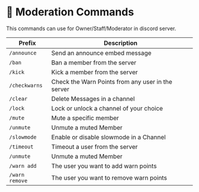 # 🔰 Moderation Commands
This commands can use for Owner/Staff/Moderator in discord server.

| Prefix        | Description                  |
| -----------   | ---------------------------- |
| `/announce`        | Send an announce embed message  |
| `/ban`      | Ban a member from the server                |
| `/kick`     | Kick a member from the server               |
| `/checkwarns`    | Check the Warn Points from any user in the server               |
| `/clear`     | Delete Messages in a channel            |
| `/lock`    | Lock or unlock a channel of your choice               |
| `/mute`     | Mute a specific member               |
| `/unmute`    | Unmute a muted Member               |
| `/slowmode`    | Enable or disable slowmode in a Channel               |
| `/timeout`    | Timeout a user from the server               |
| `/unmute`    | Unmute a muted Member               |
| `/warn add`    | The user you want to add warn points               |
| `/warn remove`   | The user you want to remove warn points               |
